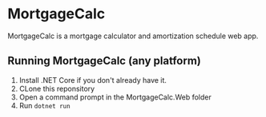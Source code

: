 # MortgageCalc

MortgageCalc is a mortgage calculator and amortization schedule web app.

## Running MortgageCalc (any platform)

1. Install .NET Core if you don't already have it.
1. CLone this reponsitory
1. Open a command prompt in the MortgageCalc.Web folder
1. Run `dotnet run`